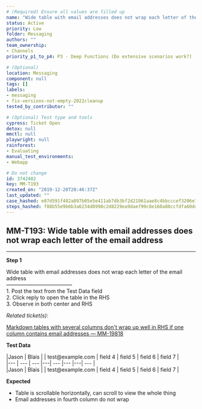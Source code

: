 ```yaml
---
# (Required) Ensure all values are filled up
name: "Wide table with email addresses does not wrap each letter of the email address"
status: Active
priority: Low
folder: Messaging
authors: ""
team_ownership:
- Channels
priority_p1_to_p4: P3 - Deep Functions (Do extensive scenarios work?)

# (Optional)
location: Messaging
component: null
tags: []
labels:
- messaging
- fix-versions-not-empty-2022cleanup
tested_by_contributor: ""

# (Optional) Test type and tools
cypress: Ticket Open
detox: null
mmctl: null
playwright: null
rainforest:
- Evaluating
manual_test_environments:
- Webapp

# Do not change
id: 3742402
key: MM-T193
created_on: "2019-12-20T20:46:37Z"
last_updated: ""
case_hashed: e07d591f482a897b05e5e411ab7db3bf2d21961aae8c4bbcccef3206e7014b4a62b62ccbb74c736302eaf698bfc09b8d
steps_hashed: f88b55e9b6b3a6234d8998c2d8229ea9dae799c8e160a80ccfdfa60d4bd15acea0b749b2358bfba5c3fa0906025bf904
---
```


<!-- (Auto-generated) Based on frontmatter's "key" and "name" -->

## MM-T193: Wide table with email addresses does not wrap each letter of the email address

---

**Step 1**

Wide table with email addresses does not wrap each letter of the email address\
–––––––––––––––––––––––––\
1\. Post the text from the Test Data field\
2\. Click reply to open the table in the RHS\
3\. Observe in both center and RHS

_Related ticket(s):_

[Markdown tables with several columns don't wrap up well in RHS if one column contains email addresses — MM-19818](https://mattermost.atlassian.net/browse/MM-19818)

**Test Data**

|Jason | Blais | | test\@example.com | field 4 | field 5 | field 6 | field 7 |\
\|--- | --- | --- |---| --- |--- |---| --- |\
|Jason | Blais | | test\@example.com | field 4 | field 5 | field 6 | field 7 |

**Expected**

- Table is scrollable horizontally, can scroll to view the whole thing
- Email addresses in fourth column do not wrap
